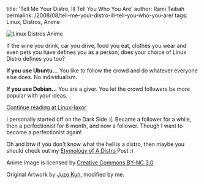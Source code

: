 title: 'Tell Me Your Distro, Ill Tell You Who You Are'
author:  Rami Taibah
permalink: /2008/08/tell-me-your-distro-ill-tell-you-who-you-are/
tags: Linux, Distros, Anime

![Linux Distros Anime]({filename}/images/linux-distros-anime.jpeg)

If the wine you drink, car you drive, food you eat, clothes you wear and even pets you have defines you as a person; does your choice of Linux Distro defines you too?

**If you use Ubuntu...** You like to follow the crowd and do whatever everyone else does. No individualism.

**If you use Debian...** You are a giver. You let the crowd followers be more popular with your ideas.

[Continue reading at LinuxHaxor](http://www.linuxhaxor.net/2008/08/14/does-this-distro-make-me-look-fat/)

I personally started off on the Dark Side :(. Became a follower for a while, then a perfectionist for 6 month, and now a follower. Though I want to become a perfectionist again!

Oh and btw if you don't know what the hell is a distro, then maybe you should check out my [Etymology of A Distro ]({filename}/blog/2009-03-11-etymology-of-an-open-source-appproject.markdown) Post :)


Anime image is licensed by [Creative Commons BY-NC 3.0](http://creativecommons.org/licenses/by-nc/3.0/)

Original Artwork by [Juzo Kun](http://juzo-kun.deviantart.com/art/Linux-tan-Lineart-23093548), modified by me.
